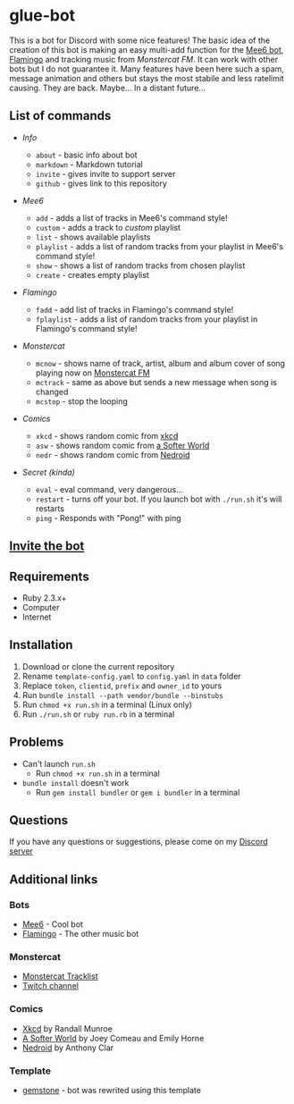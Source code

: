 # glue-bot

This is a bot for Discord with some nice features! The basic idea of the creation of this bot is making an easy multi-add function for the [Mee6 bot](http://mee6.xyz), [Flamingo](https://flambot.xyz) and tracking music from *Monstercat FM*.
It can work with other bots but I do not guarantee it. Many features have been here such a spam, message animation and others but stays the most stabile and less ratelimit causing. They are back. Maybe... In a distant future...

## List of commands

* *Info*
  * `about` - basic info about bot
  * `markdown` - Markdown tutorial
  * `invite` - gives invite to support server
  * `github` - gives link to this repository

* *Mee6*
  * `add` - adds a list of tracks in Mee6's command style!
  * `custom` - adds a track to *custom* playlist
  * `list` - shows available playlists
  * `playlist` - adds a list of random tracks from your playlist in Mee6's command style!
  * `show` - shows a list of random tracks from chosen playlist
  * `create` - creates empty playlist

* *Flamingo*
  * `fadd` - add list of tracks in Flamingo's command style!
  * `fplaylist` - adds a list of random tracks from your playlist in Flamingo's command style!

* *Monstercat*
  * `mcnow` - shows name of track, artist, album and album cover of song playing now on [Monstercat FM](https://twitch.tv/monstercat)
  * `mctrack` - same as above but sends a new message when song is changed
  * `mcstop` - stop the looping

* *Comics*
  * `xkcd` - shows random comic from [xkcd](http://xkcd.com/)
  * `asw` - shows random comic from [a Softer World](http://www.asofterworld.com/)
  * `nedr` - shows random comic from [Nedroid](http://nedroid.com/)

* *Secret (kinda)*
  * `eval` - eval command, very dangerous...
  * `restart` - turns off your bot. If you launch bot with `./run.sh` it's will restarts
  * `ping` - Responds with "Pong!" with ping

## [Invite the bot](https://discordapp.com/oauth2/authorize?&client_id=182241887703269376&scope=bot)

## Requirements

* Ruby 2.3.x+
* Computer
* Internet

## Installation

1. Download or clone the current repository
1. Rename `template-config.yaml` to `config.yaml` in `data` folder
1. Replace `token`, `clientid`, `prefix` and `owner_id` to yours
1. Run `bundle install --path vendor/bundle --binstubs`
1. Run `chmod +x run.sh` in a terminal (Linux only)
1. Run `./run.sh` or `ruby run.rb` in a terminal

## Problems

* Can't launch `run.sh`
  * Run `chmod +x run.sh` in a terminal
* `bundle install` doesn't work
  * Run `gem install bundler` or `gem i bundler` in a terminal

## Questions

If you have any questions or suggestions, please come on my [Discord server](https://discord.gg/eJcMYph)

## Additional links

### Bots

* [Mee6](https://mee6.xyz) - Cool bot
* [Flamingo](https://flambot.xyz) - The other music bot

### Monstercat

* [Monstercat Tracklist](https://www.mctl.gq)
* [Twitch channel](https://twitch.tv/monstercat)

### Comics

* [Xkcd](https://xkcd.com) by Randall Munroe
* [A Softer World](http://www.asofterworld.com) by Joey Comeau and Emily Horne
* [Nedroid](http://nedroid.com) by Anthony Clar

### Template

* [gemstone](https://github.com/z64/gemstone) - bot was rewrited using this template